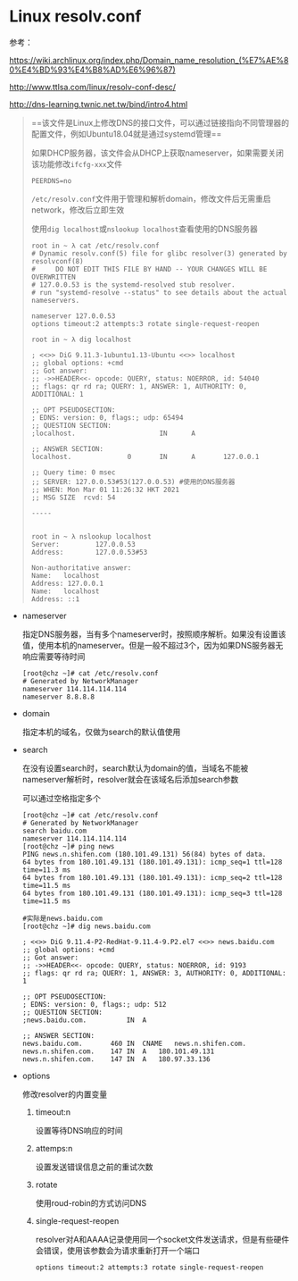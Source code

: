 # Linux resolv.conf

参考：

https://wiki.archlinux.org/index.php/Domain_name_resolution_(%E7%AE%80%E4%BD%93%E4%B8%AD%E6%96%87)

http://www.ttlsa.com/linux/resolv-conf-desc/

http://dns-learning.twnic.net.tw/bind/intro4.html

> ==该文件是Linux上修改DNS的接口文件，可以通过链接指向不同管理器的配置文件，例如Ubuntu18.04就是通过systemd管理==
>
> 如果DHCP服务器，该文件会从DHCP上获取nameserver，如果需要关闭该功能修改`ifcfg-xxx`文件
>
> ```
> PEERDNS=no
> ```
>
> `/etc/resolv.conf`文件用于管理和解析domain，修改文件后无需重启network，修改后立即生效
>
> 使用`dig localhost`或`nslookup localhost`查看使用的DNS服务器
>
> ```
> root in ~ λ cat /etc/resolv.conf
> # Dynamic resolv.conf(5) file for glibc resolver(3) generated by resolvconf(8)
> #     DO NOT EDIT THIS FILE BY HAND -- YOUR CHANGES WILL BE OVERWRITTEN
> # 127.0.0.53 is the systemd-resolved stub resolver.
> # run "systemd-resolve --status" to see details about the actual nameservers.
> 
> nameserver 127.0.0.53
> options timeout:2 attempts:3 rotate single-request-reopen
> 
> root in ~ λ dig localhost
> 
> ; <<>> DiG 9.11.3-1ubuntu1.13-Ubuntu <<>> localhost
> ;; global options: +cmd
> ;; Got answer:
> ;; ->>HEADER<<- opcode: QUERY, status: NOERROR, id: 54040
> ;; flags: qr rd ra; QUERY: 1, ANSWER: 1, AUTHORITY: 0, ADDITIONAL: 1
> 
> ;; OPT PSEUDOSECTION:
> ; EDNS: version: 0, flags:; udp: 65494
> ;; QUESTION SECTION:
> ;localhost.                     IN      A
> 
> ;; ANSWER SECTION:
> localhost.              0       IN      A       127.0.0.1
> 
> ;; Query time: 0 msec
> ;; SERVER: 127.0.0.53#53(127.0.0.53) #使用的DNS服务器
> ;; WHEN: Mon Mar 01 11:26:32 HKT 2021
> ;; MSG SIZE  rcvd: 54
> 
> -----
> 
> 
> root in ~ λ nslookup localhost
> Server:         127.0.0.53
> Address:        127.0.0.53#53
> 
> Non-authoritative answer:
> Name:   localhost
> Address: 127.0.0.1
> Name:   localhost
> Address: ::1
> 
> ```

- nameserver

  指定DNS服务器，当有多个nameserver时，按照顺序解析。如果没有设置该值，使用本机的nameserver。但是一般不超过3个，因为如果DNS服务器无响应需要等待时间

  ```
  [root@chz ~]# cat /etc/resolv.conf
  # Generated by NetworkManager
  nameserver 114.114.114.114
  nameserver 8.8.8.8
  ```

- domain

  指定本机的域名，仅做为search的默认值使用

- search

  在没有设置search时，search默认为domain的值，当域名不能被nameserver解析时，resolver就会在该域名后添加search参数

  可以通过空格指定多个

  ```
  [root@chz ~]# cat /etc/resolv.conf
  # Generated by NetworkManager
  search baidu.com
  nameserver 114.114.114.114
  [root@chz ~]# ping news
  PING news.n.shifen.com (180.101.49.131) 56(84) bytes of data.
  64 bytes from 180.101.49.131 (180.101.49.131): icmp_seq=1 ttl=128 time=11.3 ms
  64 bytes from 180.101.49.131 (180.101.49.131): icmp_seq=2 ttl=128 time=11.5 ms
  64 bytes from 180.101.49.131 (180.101.49.131): icmp_seq=3 ttl=128 time=11.5 ms
  
  #实际是news.baidu.com
  [root@chz ~]# dig news.baidu.com
  
  ; <<>> DiG 9.11.4-P2-RedHat-9.11.4-9.P2.el7 <<>> news.baidu.com
  ;; global options: +cmd
  ;; Got answer:
  ;; ->>HEADER<<- opcode: QUERY, status: NOERROR, id: 9193
  ;; flags: qr rd ra; QUERY: 1, ANSWER: 3, AUTHORITY: 0, ADDITIONAL: 1
  
  ;; OPT PSEUDOSECTION:
  ; EDNS: version: 0, flags:; udp: 512
  ;; QUESTION SECTION:
  ;news.baidu.com.			IN	A
  
  ;; ANSWER SECTION:
  news.baidu.com.		460	IN	CNAME	news.n.shifen.com.
  news.n.shifen.com.	147	IN	A	180.101.49.131
  news.n.shifen.com.	147	IN	A	180.97.33.136
  
  ```
- options

  修改resolver的内置变量

  1. timeout:n

     设置等待DNS响应的时间

  2. attemps:n

     设置发送错误信息之前的重试次数

  3. rotate 

     使用roud-robin的方式访问DNS

  4. single-request-reopen

     resolver对A和AAAA记录使用同一个socket文件发送请求，但是有些硬件会错误，使用该参数会为请求重新打开一个端口
     
     ```
     options timeout:2 attempts:3 rotate single-request-reopen
     ```
     
     